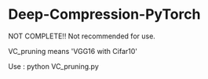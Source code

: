 # Deep-Compression-PyTorch
NOT COMPLETE!! Not recommended for use.

VC_pruning means 'VGG16 with Cifar10'

Use : python VC_pruning.py
